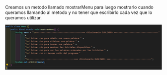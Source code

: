 Creamos un metodo llamado mostrarMenu para luego mostrarlo cuando queramos llamando al metodo y no tener que escribirlo cada vez que lo queramos utilizar.

![alt.text](/docs/images/menu.png)
